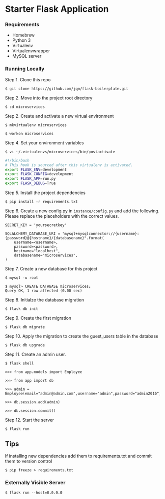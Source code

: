 # Starter Flask Application

### Requirements

- Homebrew
- Python 3
- Virtualenv
- Virtualenvwrapper
- MySQL server

### Running Locally

Step 1. Clone this repo

`$ git clone https://github.com/jqn/flask-boilerplate.git`

Step 2. Move into the project root directory

`$ cd microservices`

Step 2. Create and activate a new virtual environment

`$ mkvirtualenv microservices`

`$ workon microservices`

Step 4. Set your environment variables

`$ vi ~/.virtualenvs/microservices/bin/postactivate`

```bash
#!/bin/bash
# This hook is sourced after this virtualenv is activated.
export FLASK_ENV=development
export FLASK_CONFIG=development
export FLASK_APP=run.py
export FLASK_DEBUG=True
```

Step 5. Install the project dependencies

`$ pip install -r requirements.txt`

Step 6. Create a new config.py in `instance/config.py` and add the following.
Please replace the placeholders with the correct values.

```
SECRET_KEY = 'yoursecretkey'

SQLALCHEMY_DATABASE_URI = "mysql+mysqlconnector://{username}:{password}@{hostname}/{databasename}".format(
    username=<username>,
    password=<password>,
    hostname="localhost",
    databasename="microservices",
)
```

Step 7. Create a new database for this project

```
$ mysql -u root

$ mysql> CREATE DATABASE microservices;
Query OK, 1 row affected (0.00 sec)
```

Step 8. Initialze the database migration

`$ flask db init`

Step 9. Create the first migration

`$ flask db migrate`

Step 10. Apply the migration to create the guest_users table in the database

`$ flask db upgrade`

Step 11. Create an admin user.

```
$ flask shell

>>> from app.models import Employee

>>> from app import db

>>> admin = Employee(email="admin@admin.com",username="admin",password="admin2016",is_admin=True)

>>> db.session.add(admin)

>>> db.session.commit()
```

Step 12. Start the server

`$ flask run`

## Tips

If installing new dependencies add them to requirements.txt and commit them to version control

`$ pip freeze > requirements.txt`

### Externally Visible Server

`$ flask run --host=0.0.0.0`
